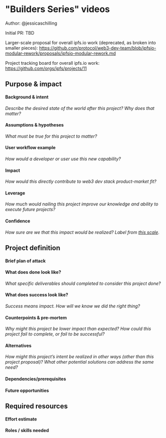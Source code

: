 # "Builders Series" videos

Author: @jessicaschilling

Initial PR: TBD 

Larger-scale proposal for overall ipfs.io work (deprecated, as broken into smaller pieces): https://github.com/protocol/web3-dev-team/blob/ipfsio-modular-rework/proposals/ipfsio-modular-rework.md

Project tracking board for overall ipfs.io work: https://github.com/orgs/ipfs/projects/11

<!--
This template is for a proposal/brief/pitch for a significant project to be undertaken by a Web3 Dev project team.
The goal of project proposals is to help us decide which work to take on, which things are more valuable than other things.
-->
<!--
A proposal should contain enough detail for others to understand how this project contributes to our team’s mission of product-market fit
for our unified stack of protocols, what is included in scope of the project, where to get started if a project team were to take this on,
and any other information relevant for prioritizing this project against others.
It does not need to describe the work in much detail. Most technical design and planning would take place after a proposal is adopted.
Good project scope aims for ~3-5 engineers for 1-3 months (though feel free to suggest larger-scoped projects anyway). 
Projects do not include regular day-to-day maintenance and improvement work, e.g. on testing, tooling, validation, code clarity, refactors for future capability, etc.
-->
<!--
For ease of discussion in PRs, consider breaking lines after every sentence or long phrase.
-->

## Purpose &amp; impact 
#### Background &amp; intent
_Describe the desired state of the world after this project? Why does that matter?_
<!--
Outline the status quo, including any relevant context on the problem you’re seeing that this project should solve. Wherever possible, include pains or problems that you’ve seen users experience to help motivate why solving this problem works towards top-line objectives. 
-->

#### Assumptions &amp; hypotheses
_What must be true for this project to matter?_
<!--(bullet list)-->

#### User workflow example
_How would a developer or user use this new capability?_
<!--(short paragraph)-->

#### Impact
_How would this directly contribute to web3 dev stack product-market fit?_

<!--
Explain how this addresses known challenges or opportunities.
What awesome potential impact/outcomes/results will we see if we nail this project?
-->

#### Leverage
_How much would nailing this project improve our knowledge and ability to execute future projects?_

<!--
Explain the opportunity or leverage point for our subsequent velocity/impact (e.g. by speeding up development, enabling more contributors, etc)
-->

#### Confidence
_How sure are we that this impact would be realized? Label from [this scale](https://medium.com/@nimay/inside-product-introduction-to-feature-priority-using-ice-impact-confidence-ease-and-gist-5180434e5b15)_.

<!--Explain why this rating-->


## Project definition
#### Brief plan of attack

<!--Briefly describe the milestones/steps/work needed for this project-->

#### What does done look like?
_What specific deliverables should completed to consider this project done?_

####  What does success look like?
_Success means impact. How will we know we did the right thing?_

<!--
Provide success criteria. These might include particular metrics, desired changes in the types of bug reports being filed, desired changes in qualitative user feedback (measured via surveys, etc), etc.
-->

#### Counterpoints &amp; pre-mortem
_Why might this project be lower impact than expected? How could this project fail to complete, or fail to be successful?_

#### Alternatives
_How might this project’s intent be realized in other ways (other than this project proposal)? What other potential solutions can address the same need?_

#### Dependencies/prerequisites
<!--List any other projects that are dependencies/prerequisites for this project that is being pitched.-->

#### Future opportunities
<!--What future projects/opportunities could this project enable?-->

## Required resources

#### Effort estimate
<!--T-shirt size rating of the size of the project. If the project might require external collaborators/teams, please note in the roles/skills section below). 
For a team of 3-5 people with the appropriate skills:
- Small, 1-2 weeks
- Medium, 3-5 weeks
- Large, 6-10 weeks
- XLarge, >10 weeks
Describe any choices and uncertainty in this scope estimate. (E.g. Uncertainty in the scope until design work is complete, low uncertainty in execution thereafter.)
-->

#### Roles / skills needed
<!--Describe the knowledge/skill-sets and team that are needed for this project (e.g. PM, docs, protocol or library expertise, design expertise, etc.). If this project could be externalized to the community or a team outside PL's direct employment, please note that here.-->
